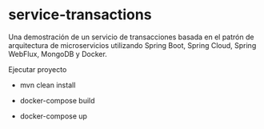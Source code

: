 # service-transactions

Una demostración de un servicio de transacciones  basada en el patrón de arquitectura de microservicios utilizando Spring Boot, Spring Cloud, Spring WebFlux, MongoDB y Docker.

Ejecutar proyecto

- mvn clean install

- docker-compose build

- docker-compose up






